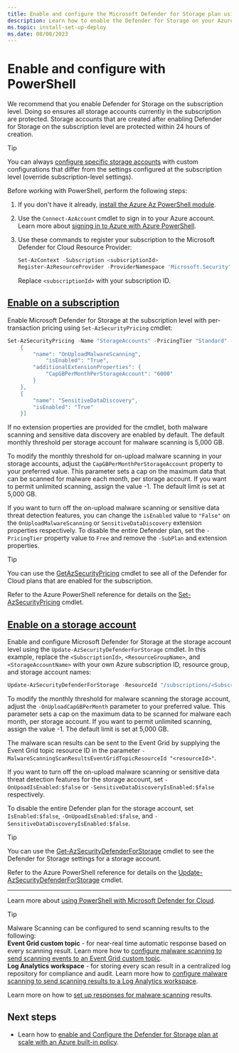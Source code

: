 ```yaml
---
title: Enable and configure the Microsoft Defender for Storage plan using PowerShell
description: Learn how to enable the Defender for Storage on your Azure subscription for Microsoft Defender for Cloud using PowerShell.
ms.topic: install-set-up-deploy
ms.date: 08/08/2023
---
```


# Enable and configure with PowerShell

We recommend that you enable Defender for Storage on the subscription level. Doing so ensures all storage accounts currently in the subscription are protected. Storage accounts that are created after enabling Defender for Storage on the subscription level are protected within 24 hours of creation.

> [!TIP]
> You can always [configure specific storage accounts](/azure/storage/common/azure-defender-storage-configure?toc=%2Fazure%2Fdefender-for-cloud%2Ftoc.json&tabs=enable-subscription#override-defender-for-storage-subscription-level-settings) with custom configurations that differ from the settings configured at the subscription level (override subscription-level settings).

Before working with PowerShell, perform the following steps:

1. If you don't have it already, [install the Azure Az PowerShell module](/powershell/azure/install-azure-powershell).
1. Use the `Connect-AzAccount` cmdlet to sign in to your Azure account. Learn more about [signing in to Azure with Azure PowerShell](/powershell/azure/authenticate-azureps).
1. Use these commands to register your subscription to the Microsoft Defender for Cloud Resource Provider:

    ```powershell
    Set-AzContext -Subscription <subscriptionId>
    Register-AzResourceProvider -ProviderNamespace 'Microsoft.Security'
    ```

    Replace `<subscriptionId>` with your subscription ID.

## [Enable on a subscription](#tab/enable-subscription/)

Enable Microsoft Defender for Storage at the subscription level with per-transaction pricing using `Set-AzSecurityPricing` cmdlet:

```powershell
Set-AzSecurityPricing -Name "StorageAccounts" -PricingTier "Standard" -SubPlan "DefenderForStorageV2" -Extension '[
    {
        "name": "OnUploadMalwareScanning",
            "isEnabled": "True",
        "additionalExtensionProperties": {
            "CapGBPerMonthPerStorageAccount": "6000"
        }
    },
    {
        "name": "SensitiveDataDiscovery",
        "isEnabled": "True"
    }]
```

If no extension properties are provided for the cmdlet, both malware scanning and sensitive data discovery are enabled by default. The default monthly threshold per storage account for malware scanning is 5,000 GB.

To modify the monthly threshold for on-upload malware scanning in your storage accounts, adjust the `CapGBPerMonthPerStorageAccount` property to your preferred value. This parameter sets a cap on the maximum data that can be scanned for malware each month, per storage account. If you want to permit unlimited scanning, assign the value -1. The default limit is set at 5,000 GB.

If you want to turn off the on-upload malware scanning or sensitive data threat detection features, you can change the `isEnabled` value to `"False"` on the `OnUploadMalwareScanning` or `SensitiveDataDiscovery` extension properties respectively. To disable the entire Defender plan, set the `-PricingTier` property value to `Free` and remove the `-SubPlan` and extension properties.

> [!TIP]
> You can use the [GetAzSecurityPricing](/powershell/module/az.security/get-azsecuritypricing) cmdlet to see all of the Defender for Cloud plans that are enabled for the subscription.

Refer to the Azure PowerShell reference for details on the [Set-AzSecurityPricing](/powershell/module/az.security/set-azsecuritypricing) cmdlet.

## [Enable on a storage account](#tab/enable-storage-account/)

Enable and configure Microsoft Defender for Storage at the storage account level using the `Update-AzSecurityDefenderForStorage`  cmdlet. In this example, replace the `<SubscriptionId>`, `<ResourceGroupName>`, and `<StorageAccountName>` with your own Azure subscription ID, resource group, and storage account names:

```powershell
Update-AzSecurityDefenderForStorage -ResourceId "/subscriptions/<SubscriptionId>/resourcegroups/<ResourceGroupName>/providers/Microsoft.Storage/storageAccounts/<StorageAccountName>" -IsEnabled -OnUploadIsEnabled -OnUploadCapGbPerMonth 7000 -SensitiveDataDiscoveryIsEnabled
```

To modify the monthly threshold for malware scanning the storage account, adjust the `-OnUploadCapGBPerMonth` parameter to your preferred value. This parameter sets a cap on the maximum data to be scanned for malware each month, per storage account. If you want to permit unlimited scanning, assign the value -1. The default limit is set at 5,000 GB.

The malware scan results can be sent to the Event Grid by supplying the Event Grid topic resource ID in the parameter  `-MalwareScanningScanResultsEventGridTopicResourceId "<resourceId>"`.

If you want to turn off the on-upload malware scanning or sensitive data threat detection features for the storage account, set `-OnUpoadIsEnabled:$false` or `-SensitiveDataDiscoveryIsEnabled:$false` respectively.

To disable the entire Defender plan for the storage account, set `IsEnabled:$false`, `-OnUpoadIsEnabled:$false`, and `-SensitiveDataDiscoveryIsEnabled:$false`.

> [!TIP]
> You can use the [Get-AzSecurityDefenderForStorage](/powershell/module/az.security/get-azsecuritydefenderforstorage) cmdlet to see the Defender for Storage settings for a storage account.

Refer to the Azure PowerShell reference for details on the [Update-AzSecurityDefenderForStorage](/powershell/module/az.security/update-azsecuritydefenderforstorage) cmdlet.

---

Learn more about [using PowerShell with Microsoft Defender for Cloud](powershell-onboarding.md).

> [!TIP]
> Malware Scanning can be configured to send scanning results to the following: <br>  **Event Grid custom topic** - for near-real time automatic response based on every scanning result. Learn more how to [configure malware scanning to send scanning events to an Event Grid custom topic](/azure/storage/common/azure-defender-storage-configure?toc=%2Fazure%2Fdefender-for-cloud%2Ftoc.json&tabs=enable-storage-account#setting-up-event-grid-for-malware-scanning). <br> **Log Analytics workspace** - for storing every scan result in a centralized log repository for compliance and audit. Learn more how to [configure malware scanning to send scanning results to a Log Analytics workspace](/azure/storage/common/azure-defender-storage-configure?toc=%2Fazure%2Fdefender-for-cloud%2Ftoc.json&tabs=enable-storage-account#setting-up-logging-for-malware-scanning).

Learn more on how to [set up responses for malware scanning](defender-for-storage-configure-malware-scan.md) results.

## Next steps

- Learn how to [enable and Configure the Defender for Storage plan at scale with an Azure built-in policy](defender-for-storage-policy-enablement.md).
